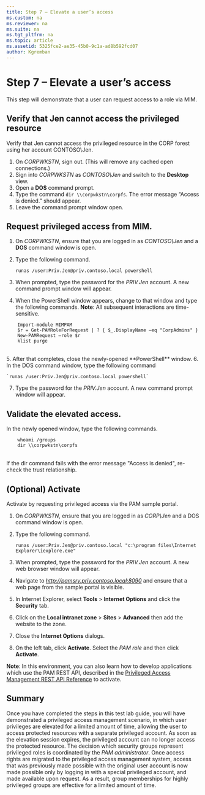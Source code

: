 ```yaml
---
title: Step 7 – Elevate a user’s access
ms.custom: na
ms.reviewer: na
ms.suite: na
ms.tgt_pltfrm: na
ms.topic: article
ms.assetid: 5325fce2-ae35-45b0-9c1a-ad8b592fcd07
author: Kgremban
---
```

# Step 7 – Elevate a user’s access
This step will demonstrate that a user can request access to a role via MIM.

## Verify that Jen cannot access the privileged resource
Verify that Jen cannot access the privileged resource in the CORP forest using her account CONTOSO\Jen.

1. On *CORPWKSTN*, sign out. (This will remove any cached open connections.)
2. Sign into *CORPWKSTN* as *CONTOSO\Jen* and switch to the **Desktop** view.
3. Open a **DOS** command prompt.
4. Type the command `dir \\corpwkstn\corpfs`. The error message “Access is denied.” should appear.
5. Leave the command prompt window open.

## Request privileged access from MIM.
1. On *CORPWKSTN*, ensure that you are logged in as *CONTOSO\Jen* and a **DOS** command window is open.
2. Type the following command.

    `runas /user:Priv.Jen@priv.contoso.local powershell`

3. When prompted, type the password for the *PRIV.Jen* account. A new command prompt window will appear.
4. When the PowerShell window appears, change to that window and type the following commands. **Note**: All subsequent interactions are time-sensitive.

```
    Import-module MIMPAM
    $r = Get-PAMRoleForRequest | ? { $_.DisplayName –eq "CorpAdmins" }
    New-PAMRequest –role $r
    klist purge
```
<br/>
5. After that completes, close the newly-opened **PowerShell** window.
6. In the DOS command window, type the following command

    `runas /user:Priv.Jen@priv.contoso.local powershell`

7. Type the password for the *PRIV.Jen* account. A new command prompt window will appear.

## Validate the elevated access.
In the newly opened window, type the following commands.

```
    whoami /groups
    dir \\corpwkstn\corpfs
```
<br/>
If the dir command fails with the error message "Access is denied", re-check the trust relationship.

## (Optional) Activate
Activate by requesting privileged access via the PAM sample portal.

1. On *CORPWKSTN*, ensure that you are logged in as *CORP\Jen* and a DOS command window is open.
2. Type the following command.

    `runas /user:Priv.Jen@priv.contoso.local "c:\program files\Internet Explorer\iexplore.exe"`

3. When prompted, type the password for the *PRIV.Jen* account. A new web browser window will appear.
4. Navigate to *http://pamsrv.priv.contoso.local:8090* and ensure that a web page from the sample portal is visible.
5. In Internet Explorer, select **Tools** \> **Internet Options** and click the **Security** tab.
6. Click on the **Local intranet zone** \> **Sites** \> **Advanced** then add the website to the zone.
7. Close the **Internet Options** dialogs.
8. On the left tab, click **Activate**. Select the *PAM role* and then click **Activate**.

**Note**: In this environment, you can also learn how to develop applications which use the PAM REST API, described in the [Privileged Access Management REST API Reference](https://msdn.microsoft.com/en-us/library/mt228271.aspx) to activate.

## Summary
Once you have completed the steps in this test lab guide, you will have demonstrated a privileged access management scenario, in which user privileges are elevated for a limited amount of time, allowing the user to access protected resources with a separate privileged account. As soon as the elevation session expires, the privileged account can no longer access the protected resource. The decision which security groups represent privileged roles is coordinated by the *PAM administrator*. Once access rights are migrated to the privileged access management system, access that was previously made possible with the original user account is now made possible only by logging in with a special privileged account, and made available upon request. As a result, group memberships for highly privileged groups are effective for a limited amount of time.
